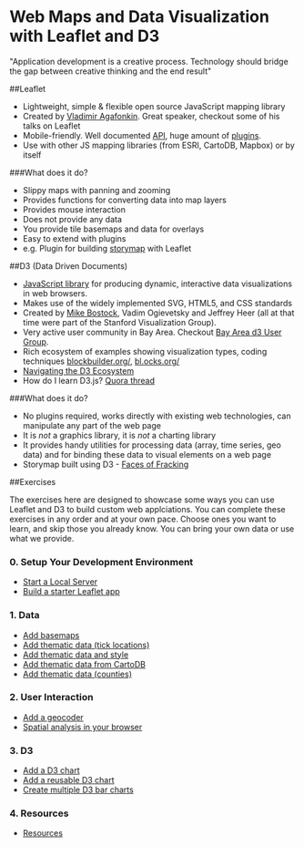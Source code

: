# Web Maps and Data Visualization with Leaflet and D3

"Application development is a creative process. Technology should bridge the gap between creative thinking and the end result"

##Leaflet

- Lightweight, simple & flexible open source JavaScript mapping library
- Created by [Vladimir Agafonkin](http://agafonkin.com/en/). Great speaker, checkout some of his talks on Leaflet
- Mobile-friendly. Well documented [API](http://leafletjs.com/reference.html), huge amount of [plugins](http://leafletjs.com/plugins.html). 
- Use with other JS mapping libraries (from ESRI, CartoDB, Mapbox) or by itself

###What does it do?

- Slippy maps with panning and zooming
- Provides functions for converting data into map layers
- Provides mouse interaction
- Does not provide any data
- You provide tile basemaps and data for overlays
- Easy to extend with plugins
- e.g. Plugin for building [storymap](http://jackdougherty.github.io/leaflet-storymap/index.html) with Leaflet

##D3 (Data Driven Documents)

- [JavaScript library](https://d3js.org/) for producing dynamic, interactive data visualizations in web browsers.
- Makes use of the widely implemented SVG, HTML5, and CSS standards
- Created by [Mike Bostock](https://bost.ocks.org/mike/), Vadim Ogievetsky and Jeffrey Heer (all at that time were part of the Stanford Visualization Group).
- Very active user community in Bay Area. Checkout [Bay Area d3 User Group](http://www.meetup.com/Bay-Area-d3-User-Group/).
- Rich ecosystem of examples showing visualization types, coding techniques [blockbuilder.org/](http://blockbuilder.org/), [bl.ocks.org/](http://bl.ocks.org/)
- [Navigating the D3 Ecosystem](http://enjalot.github.io/talks/navd3eco/)
- How do I learn D3.js? [Quora thread](https://www.quora.com/How-do-I-learn-D3-js)

###What does it do?

- No plugins required, works directly with existing web technologies, can manipulate any part of the web page
- It is *not* a graphics library, it is *not* a charting library
- It provides  handy utilities for processing data (array, time series, geo data) and for binding these data to visual elements on a web page
- Storymap built using D3 - [Faces of Fracking](http://www.facesoffracking.org/data-visualization/)

##Exercises

The exercises here are designed to showcase some ways you can use Leaflet and D3 to build custom web applciations. You can complete these exercises in any order and at your own pace. Choose ones you want to learn, and skip those you already know. You can bring your own data or use what we provide. 

### 0. Setup Your Development Environment
* [Start a Local Server](./0-setup/start_a_local_server.md)
* [Build a starter Leaflet app](./0-setup/starter_leaflet_app.md)

### 1. Data

* [Add basemaps](./1-data/add_basemaps.md)
* [Add thematic data (tick locations)](./1-data/add_thematic_data.md)
* [Add thematic data and style](./1-data/add_thematic_data_and_style.md)
* [Add thematic data from CartoDB](./1-data/add_thematic_data_from_cartodb.md)
* [Add thematic data (counties)](./1-data/add_thematic_data_counties.md)

### 2. User Interaction

* [Add a geocoder](./2-interaction/add_a_geocoder.md)
* [Spatial analysis in your browser](./2-interaction/spatial_analysis_in_your_browser.md)

### 3. D3

* [Add a D3 chart](./3-d3/add_a_d3_chart.md)
* [Add a reusable D3 chart](./3-d3/add_a_reusable_d3_chart.md)
* [Create multiple D3 bar charts](./3-d3/create_multiple_d3_barcharts.md)

### 4. Resources

* [Resources](./4-resources/resources.md)



